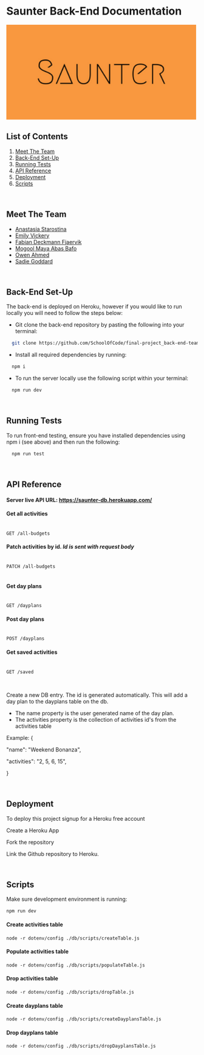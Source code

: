# Saunter Back-End Documentation

<img src="https://github.com/SchoolOfCode/final-project_back-end-team-saunter/blob/main/assets/images/Saunter%20(500%20%C3%97%20250%C2%A0px)%20(300%20%C3%97%20150%C2%A0px).png" width=500px height=auto>

  
  <br>
  
## List of Contents
1. [Meet The Team](#meet-the-team)
2. [Back-End Set-Up](#back-end-set-up)
3. [Running Tests](#running-tests)
4. [API Reference](#api-reference)
5. [Deployment](#deployment)
6. [Scripts](#scripts)

<br>

## Meet The Team

- [Anastasia Starostina](https://github.com/anastasia-starostina)
- [Emily Vickery](https://github.com/Emily9903)
- [Fabian Deckmann Fjaervik](https://github.com/ffjaervik)
- [Mogool Maya Abas Bafo](https://github.com/MogoolMayaB)
- [Owen Ahmed](https://github.com/owenowenson)
- [Sadie Goddard](https://github.com/Sadie109)

  
<br>

## Back-End Set-Up

The back-end is deployed on Heroku, however if you would like to run locally you will need to follow the steps below:

- Git clone the back-end repository by pasting the following into your terminal:

```bash
  git clone https://github.com/SchoolOfCode/final-project_back-end-team-saunter.git
```

- Install all required dependencies by running:

```bash
  npm i
```

- To run the server locally use the following script within your terminal:

```bash
  npm run dev
```
<br>

## Running Tests
To run front-end testing, ensure you have installed dependencies using npm i (see above) and then run the following:

```bash
  npm run test
```

<br>

  
  

## API Reference

#### Server live API URL: https://saunter-db.herokuapp.com/


#### Get all activities

```http

GET /all-budgets

```

#### Patch activities by id. *Id is sent with request body*

```http

PATCH /all-budgets


```

#### Get day plans

```http

GET /dayplans

```

#### Post day plans

```http

POST /dayplans

```
#### Get saved activities 

```http

GET /saved

```
<br>

Create a new DB entry. The id is generated automatically.
This will add a day plan to the dayplans table on the db.
* The name property is the user generated name of the day plan.
* The activities property is the collection of activities id's from the activities table

Example: {

"name": "Weekend Bonanza",

"activities": "2, 5, 6, 15",

}

<br>


## Deployment

To deploy this project signup for a Heroku free account

Create a Heroku App

Fork the repository

Link the Github repository to Heroku.

<br>

## Scripts
Make sure  development environment is running:
```http
npm run dev
```

#### Create activities table
```http
node -r dotenv/config ./db/scripts/createTable.js
```
#### Populate activities table
```http
node -r dotenv/config ./db/scripts/populateTable.js
```
#### Drop activities table
```http
node -r dotenv/config ./db/scripts/dropTable.js
```
#### Create dayplans table
```http
node -r dotenv/config ./db/scripts/createDayplansTable.js
```
#### Drop dayplans table
```http
node -r dotenv/config ./db/scripts/dropDayplansTable.js
```




